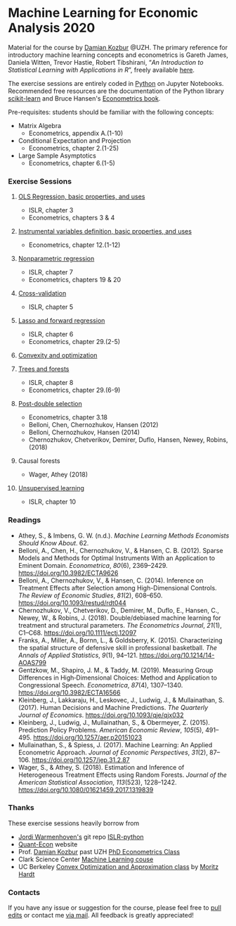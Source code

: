 # Machine Learning for Economic Analysis 2020

Material for the course by [Damian Kozbur](https://www.econ.uzh.ch/en/people/faculty/kozbur.html) @UZH. The primary reference for introductory machine learning concepts and econometrics is Gareth James, Daniela Witten, Trevor Hastie, Robert Tibshirani, “*An Introduction to Statistical Learning with Applications in R*”, freely available [here](https://faculty.marshall.usc.edu/gareth-james/ISL/ISLR%20Seventh%20Printing.pdf).

The exercise sessions are entirely coded in [Python](https://www.python.org/downloads/) on Jupyter Notebooks. Recommended free resources are the documentation of the Python library [scikit-learn](https://scikit-learn.org/) and Bruce Hansen's [Econometrics book](https://www.ssc.wisc.edu/~bhansen/econometrics/). 

Pre-requisites: students should be familiar with the following concepts:

-  Matrix Algebra
	- Econometrics, appendix A.(1-10)
- Conditional Expectation and Projection
	- Econometrics, chapter 2.(1-25)
- Large Sample Asymptotics
	- Econometrics, chapter 6.(1-5)



### Exercise Sessions

1. [OLS Regression, basic properties, and uses](https://nbviewer.jupyter.org/github/matteocourthoud/Machine-Learning-for-Economic-Analysis-2020/blob/master/1_regression.ipynb)

	- ISLR, chapter 3
	- Econometrics, chapters 3 & 4

2. [Instrumental variables definition, basic properties, and uses](https://nbviewer.jupyter.org/github/matteocourthoud/Machine-Learning-for-Economic-Analysis-2020/blob/master/2_iv.ipynb)

	- Econometrics, chapter 12.(1-12)

3. [Nonparametric regression](https://nbviewer.jupyter.org/github/matteocourthoud/Machine-Learning-for-Economic-Analysis-2020/blob/master/3_nonparametric.ipynb)

	- ISLR, chapter 7
	- Econometrics, chapters 19 & 20

4. [Cross-validation](https://nbviewer.jupyter.org/github/matteocourthoud/Machine-Learning-for-Economic-Analysis-2020/blob/master/4_crossvalidation.ipynb)

	- ISLR, chapter 5
	
5. [Lasso and forward regression](https://nbviewer.jupyter.org/github/matteocourthoud/Machine-Learning-for-Economic-Analysis-2020/blob/master/4_regularization.ipynb)

	- ISLR, chapter 6
	- Econometrics, chapter 29.(2-5)
	
6. [Convexity and optimization](https://nbviewer.jupyter.org/github/matteocourthoud/Machine-Learning-for-Economic-Analysis-2020/blob/master/6_convexity.ipynb)

7. [Trees and forests](https://nbviewer.jupyter.org/github/matteocourthoud/Machine-Learning-for-Economic-Analysis-2020/blob/master/7_trees.ipynb)

	- ISLR, chapter 8
	- Econometrics, chapter 29.(6-9)
	
8. [Post-double selection](https://nbviewer.jupyter.org/github/matteocourthoud/Machine-Learning-for-Economic-Analysis-2020/blob/master/8_postdoubleselection.ipynb)

	- Econometrics, chapter 3.18
	- Belloni, Chen, Chernozhukov, Hansen (2012)
	- Belloni, Chernozhukov, Hansen (2014)
	- Chernozhukov, Chetverikov, Demirer, Duflo, Hansen, Newey, Robins, (2018)
	
9. Causal forests

	- Wager, Athey (2018)

10. [Unsupervised learning](https://nbviewer.jupyter.org/github/matteocourthoud/Machine-Learning-for-Economic-Analysis-2020/blob/master/10_unsupervised.ipynb)

	- ISLR, chapter 10



### Readings

- Athey, S., & Imbens, G. W. (n.d.). *Machine Learning Methods Economists Should Know About*. 62.
- Belloni, A., Chen, H., Chernozhukov, V., & Hansen, C. B. (2012). Sparse Models and Methods for Optimal Instruments With an Application to Eminent Domain. *Econometrica*, *80*(6), 2369–2429. https://doi.org/10.3982/ECTA9626
- Belloni, A., Chernozhukov, V., & Hansen, C. (2014). Inference on Treatment Effects after Selection among High-Dimensional Controls. *The Review of Economic Studies*, *81*(2), 608–650. https://doi.org/10.1093/restud/rdt044
- Chernozhukov, V., Chetverikov, D., Demirer, M., Duflo, E., Hansen, C., Newey, W., & Robins, J. (2018). Double/debiased machine learning for treatment and structural parameters. *The Econometrics Journal*, *21*(1), C1–C68. https://doi.org/10.1111/ectj.12097
- Franks, A., Miller, A., Bornn, L., & Goldsberry, K. (2015). Characterizing the spatial structure of defensive skill in professional basketball. *The Annals of Applied Statistics*, *9*(1), 94–121. https://doi.org/10.1214/14-AOAS799
- Gentzkow, M., Shapiro, J. M., & Taddy, M. (2019). Measuring Group Differences in High‐Dimensional Choices: Method and Application to Congressional Speech. *Econometrica*, *87*(4), 1307–1340. https://doi.org/10.3982/ECTA16566
- Kleinberg, J., Lakkaraju, H., Leskovec, J., Ludwig, J., & Mullainathan, S. (2017). Human Decisions and Machine Predictions. *The Quarterly Journal of Economics*. https://doi.org/10.1093/qje/qjx032
- Kleinberg, J., Ludwig, J., Mullainathan, S., & Obermeyer, Z. (2015). Prediction Policy Problems. *American Economic Review*, *105*(5), 491–495. https://doi.org/10.1257/aer.p20151023
- Mullainathan, S., & Spiess, J. (2017). Machine Learning: An Applied Econometric Approach. *Journal of Economic Perspectives*, *31*(2), 87–106. https://doi.org/10.1257/jep.31.2.87
- Wager, S., & Athey, S. (2018). Estimation and Inference of Heterogeneous Treatment Effects using Random Forests. *Journal of the American Statistical Association*, *113*(523), 1228–1242. https://doi.org/10.1080/01621459.2017.1319839



### Thanks

These exercise sessions heavily borrow from

- [Jordi Warmenhoven's](https://github.com/JWarmenhoven) git repo [ISLR-python](https://github.com/JWarmenhoven/ISLR-python)
- [Quant-Econ](https://quantecon.org/python-lectures/) website
- Prof. [Damian Kozbur](https://www.econ.uzh.ch/en/people/faculty/kozbur.html) past UZH [PhD Econometrics Class](https://matteocourthoud.github.io/econometrics/)
- Clark Science Center [Machine Learning couse](http://www.science.smith.edu/~jcrouser/SDS293/)
- UC Berkeley [Convex Optimization and Approximation class](https://ee227c.github.io/) by [Moritz Hardt](http://mrtz.org/)



### Contacts

If you have any issue or suggestion for the course, please feel free to [pull edits](https://github.com/matteocourthoud/Machine-Learning-for-Economic-Analysis-2020/pulls) or contact me [via mail](mailto:matteo.courthoud@uzh.ch). All feedback is greatly appreciated!